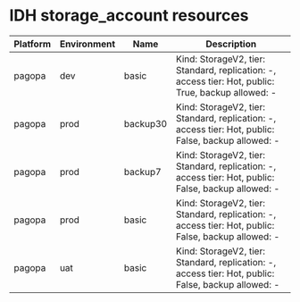 # IDH storage_account resources
|Platform| Environment| Name | Description | 
|------|---------|----|---|
|pagopa|dev|basic| Kind: StorageV2, tier: Standard, replication: -, access tier: Hot, public: True, backup allowed: - |
|pagopa|prod|backup30| Kind: StorageV2, tier: Standard, replication: -, access tier: Hot, public: False, backup allowed: - |
|pagopa|prod|backup7| Kind: StorageV2, tier: Standard, replication: -, access tier: Hot, public: False, backup allowed: - |
|pagopa|prod|basic| Kind: StorageV2, tier: Standard, replication: -, access tier: Hot, public: False, backup allowed: - |
|pagopa|uat|basic| Kind: StorageV2, tier: Standard, replication: -, access tier: Hot, public: False, backup allowed: - |
